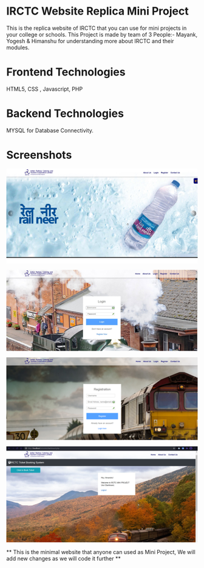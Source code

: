 # IRCTC Website Replica Mini Project
 This is the replica website of IRCTC that you can use for mini projects in your college or schools. This Project is made by team of 3 People:- Mayank, Yogesh & Himanshu for understanding more about IRCTC and their modules.

# Frontend Technologies
HTML5, CSS , Javascript, PHP

# Backend Technologies
MYSQL for Database Connectivity.

# Screenshots
![Index Page](https://github.com/HimanshuChandola/IRCTC-Website-Replica/blob/main/screenshots/Index%20Page.jpg)

![User Login Page](https://github.com/HimanshuChandola/IRCTC-Website-Replica/blob/main/screenshots/User%20Login%20Page.jpg)

![Registration Page](https://github.com/HimanshuChandola/IRCTC-Website-Replica/blob/main/screenshots/Registration%20Page.png)

![User Dashboard Page](https://github.com/HimanshuChandola/IRCTC-Website-Replica/blob/main/screenshots/User%20Dashboard%20Page.jpg)


** This is the minimal website that anyone can used as Mini Project, We will add new changes as we will code it further **
